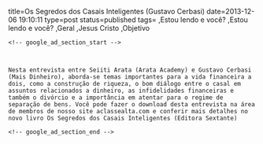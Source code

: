 title=Os Segredos dos Casais Inteligentes (Gustavo Cerbasi)
date=2013-12-06 19:10:11
type=post
status=published
tags=
,Estou lendo e você?
,Estou lendo e você?
,Geral
,Jesus Cristo
,Objetivo
~~~~~~
<!-- google_ad_section_start -->



Nesta entrevista entre Seiiti Arata (Arata Academy) e Gustavo Cerbasi (Mais Dinheiro), aborda-se temas importantes para a vida financeira a dois, como a construção de riqueza, o bom diálogo entre o casal em assuntos relacionados a dinheiro, as infidelidades financeiras e também o divórcio e a importância em atentar para o regime de separação de bens. Você pode fazer o download desta entrevista na área de membros de nosso site aclassealta.com e conferir mais detalhes no novo livro Os Segredos dos Casais Inteligentes (Editora Sextante)

<!-- google_ad_section_end -->